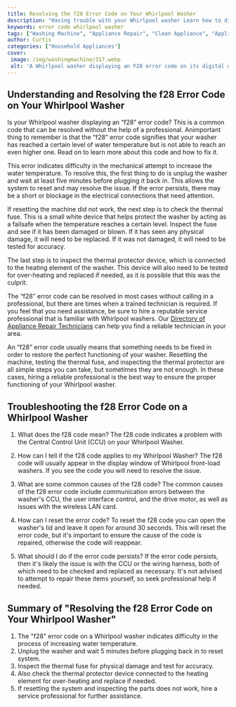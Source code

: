 ```yaml
---
title: Resolving the f28 Error Code on Your Whirlpool Washer
description: "Having trouble with your Whirlpool washer Learn how to diagnose and resolve the F28 error code with this helpful guide"
keywords: error code whirlpool washer
tags: ["Washing Machine", "Appliance Repair", "Clean Appliance", "Appliance Brand"]
author: Curtis
categories: ["Household Appliances"]
cover: 
 image: /img/washingmachine/317.webp
 alt: 'A Whirlpool washer displaying an F28 error code on its digital display'
---
```

## Understanding and Resolving the f28 Error Code on Your Whirlpool Washer 
Is your Whirlpool washer displaying an “f28” error code? This is a common code that can be resolved without the help of a professional. Animportant thing to remember is that the “f28” error code signifies that your washer has reached a certain level of water temperature but is not able to reach an even higher one. Read on to learn more about this code and how to fix it.

This error indicates difficulty in the mechanical attempt to increase the water temperature. To resolve this, the first thing to do is unplug the washer and wait at least five minutes before plugging it back in. This allows the system to reset and may resolve the issue. If the error persists, there may be a short or blockage in the electrical connections that need attention. 

If resetting the machine did not work, the next step is to check the thermal fuse. This is a small white device that helps protect the washer by acting as a failsafe when the temperature reaches a certain level. Inspect the fuse and see if it has been damaged or blown. If it has seen any physical damage, it will need to be replaced. If it was not damaged, it will need to be tested for accuracy. 

The last step is to inspect the thermal protector device, which is connected to the heating element of the washer. This device will also need to be tested for over-heating and replaced if needed, as it is possible that this was the culprit.

The “f28″ error code can be resolved in most cases without calling in a professional, but there are times when a trained technician is required. If you feel that you need assistance, be sure to hire a reputable service professional that is familiar with Whirlpool washers. Our [Directory of Appliance Repair Technicians](./pages/appliance-repair-technicians) can help you find a reliable technician in your area.

An “f28” error code usually means that something needs to be fixed in order to restore the perfect functioning of your washer. Resetting the machine, testing the thermal fuse, and inspecting the thermal protector are all simple steps you can take, but sometimes they are not enough. In these cases, hiring a reliable professional is the best way to ensure the proper functioning of your Whirlpool washer.

## Troubleshooting the f28 Error Code on a Whirlpool Washer 

1. What does the f28 code mean?
The f28 code indicates a problem with the Central Control Unit (CCU) on your Whirlpool Washer. 

2. How can I tell if the f28 code applies to my Whirlpool Washer?
The f28 code will usually appear in the display window of Whirlpool front-load washers. If you see the code you will need to resolve the issue. 

3. What are some common causes of the f28 code?
The common causes of the f28 error code include communication errors between the washer's CCU, the user interface control, and the drive motor, as well as issues with the wireless LAN card. 

4. How can I reset the error code?
To reset the f28 code you can open the washer's lid and leave it open for around 30 seconds. This will reset the error code, but it's important to ensure the cause of the code is repaired, otherwise the code will reappear. 

5. What should I do if the error code persists?
If the error code persists, then it's likely the issue is with the CCU or the wiring harness, both of which need to be checked and replaced as necessary. It's not advised to attempt to repair these items yourself, so seek professional help if needed.

## Summary of "Resolving the f28 Error Code on Your Whirlpool Washer" 

1. The "f28" error code on a Whirlpool washer indicates difficulty in the process of increasing water temperature.
2. Unplug the washer and wait 5 minutes before plugging back in to reset system.
3. Inspect the thermal fuse for physical damage and test for accuracy.
4. Also check the thermal protector device connected to the heating element for over-heating and replace if needed.
5. If resetting the system and inspecting the parts does not work, hire a service professional for further assistance.
